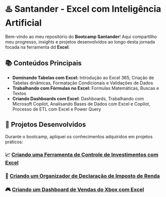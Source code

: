 # ♨️ Santander - Excel com Inteligência Artificial

Bem-vindo ao meu repositório do **Bootcamp Santander**! Aqui compartilho meu progresso, insights e projetos desenvolvidos ao longo desta jornada focada na ferramenta dd **Excel**.

## 📚 Conteúdos Principais

- **Dominando Tabelas com Excel:** Introdução ao Excel 365, Criação de Tabelas dinâmicas, Formatação Condicionais e Validações de Dados
- **Trabalhando com Fórmulas no Excel:** Formulas Matemáticas, Buscas e Textos
- **Criando Dashboards com Excel**: Dashboards, Trabalhando com Microsoft Copilot, Analisando Bases de Dados com Excel e Copilot, Processo de ETL com Excel e Power Query

## 📂 Projetos Desenvolvidos

Durante o bootcamp, apliquei os conhecimentos adquiridos em projetos práticos:


### 📈 [Criando uma Ferramenta de Controle de Investimentos com Excel](https://github.com/guimanaira/Repositorio_Dados/blob/main/Bootcamp_Santander-Excel_com_IA/01_Criando_uma_Ferramenta%20de_Controle_de_Investimentos/Criando_uma_Ferramenta%20de_Controle_de_Investimentos.md)

### 🦁 [Criando um Organizador de Declaração de Imposto de Renda](https://github.com/guimanaira/Repositorio_Dados/blob/main/Bootcamp_Santander-Excel_com_IA/02_Criando_um_Organizador_de_Imposto_de_Renda/Organizador_de_Imposto_de_Renda.md)

### 🎮 [Criando um Dashboard de Vendas do Xbox com Excel](https://github.com/guimanaira/Repositorio_Dados/blob/main/Bootcamp_Santander-Excel_com_IA/03_Criando_um_Dashboard_de_Vendas_do_Xbox/Dashboard_de_Vendas.md)

